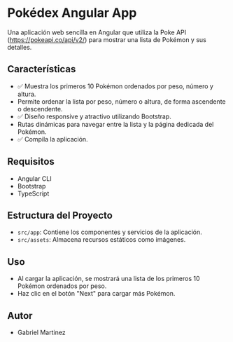 # Pokédex Angular App

Una aplicación web sencilla en Angular que utiliza la Poke API (https://pokeapi.co/api/v2/) para mostrar una lista de Pokémon y sus detalles.

## Características

- ✅ Muestra los primeros 10 Pokémon ordenados por peso, número y altura.
- Permite ordenar la lista por peso, número o altura, de forma ascendente o descendente.
- ✅ Diseño responsive y atractivo utilizando Bootstrap.
- Rutas dinámicas para navegar entre la lista y la página dedicada del Pokémon.
- ✅ Compila la aplicación.

## Requisitos

- Angular CLI
- Bootstrap
- TypeScript

## Estructura del Proyecto

- `src/app`: Contiene los componentes y servicios de la aplicación.
- `src/assets`: Almacena recursos estáticos como imágenes.

## Uso

- Al cargar la aplicación, se mostrará una lista de los primeros 10 Pokémon ordenados por peso.
- Haz clic en el botón "Next" para cargar más Pokémon.

## Autor

- Gabriel Martinez
